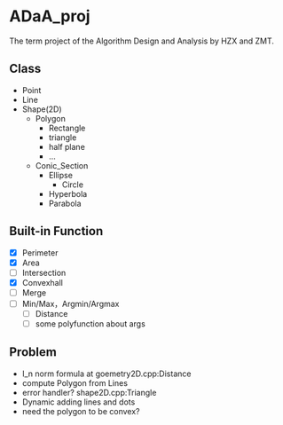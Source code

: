 # ADaA_proj

The term project of the Algorithm Design and Analysis by HZX and ZMT.

## Class
- Point
- Line
- Shape(2D)
  - Polygon
    - Rectangle
    - triangle
    - half plane
    - ...
  - Conic_Section
    - Ellipse
      - Circle
    - Hyperbola
    - Parabola

## Built-in Function
- [X] Perimeter
- [X] Area
- [ ] Intersection
- [X] Convexhall
- [ ] Merge
- [ ] Min/Max，Argmin/Argmax
  - [ ] Distance
  - [ ] some polyfunction about args

## Problem
- l_n norm formula at goemetry2D.cpp:Distance
- compute Polygon from Lines
- error handler? shape2D.cpp:Triangle
- Dynamic adding lines and dots
- need the polygon to be convex?
